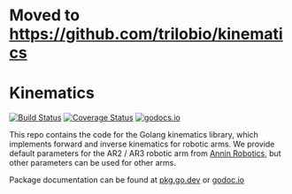 # Moved to https://github.com/trilobio/kinematics

# Kinematics

[![Build Status](https://github.com/koeng101/kinematics/workflows/run%20tests/badge.svg)](https://github.com/koeng101/kinematics/actions?query=workflow%3A%22run+tests%22)
[![Coverage Status](https://coveralls.io/repos/github/Koeng101/kinematics/badge.svg?branch=main)](https://coveralls.io/github/Koeng101/kinematics?branch=main)
[![godocs.io](http://godocs.io/github.com/koeng101/kinematics?status.svg)](http://godocs.io/github.com/koeng101/kinematics)

This repo contains the code for the Golang kinematics library, which implements forward and inverse kinematics for robotic arms. We provide default parameters for the AR2 / AR3 robotic arm from [Annin Robotics](Anninrobotics.com), but other parameters can be used for other arms. 

Package documentation can be found at [pkg.go.dev](https://pkg.go.dev/github.com/koeng101/kinematics) or [godoc.io](https://godocs.io/github.com/koeng101/kinematics)
